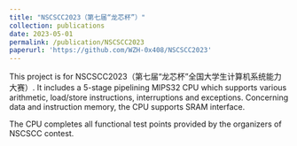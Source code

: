 ```yaml
---
title: "NSCSCC2023（第七届“龙芯杯”）"
collection: publications
date: 2023-05-01
permalink: /publication/NSCSCC2023
paperurl: 'https://github.com/WZH-0x408/NSCSCC2023'
---
```


This project is for NSCSCC2023（第七届“龙芯杯”全国大学生计算机系统能力大赛）. It includes a 5-stage pipelining MIPS32 CPU which supports various arithmetic, load/store instructions, interruptions and exceptions. Concerning data and instruction memory, the CPU supports SRAM interface.

The CPU completes all functional test points provided by the organizers of NSCSCC contest.
